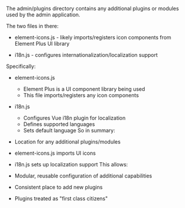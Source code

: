 The admin/plugins directory contains any additional plugins or modules used by the admin application.

The two files in there:

- element-icons.js - likely imports/registers icon components from Element Plus UI library

- i18n.js - configures internationalization/localization support

Specifically:

- element-icons.js
  - Element Plus is a UI component library being used
  - This file imports/registers any icon components
- i18n.js
  - Configures Vue i18n plugin for localization
  - Defines supported languages
  - Sets default language
So in summary:

- Location for any additional plugins/modules
- element-icons.js imports UI icons
- i18n.js sets up localization support
This allows:

- Modular, reusable configuration of additional capabilities
- Consistent place to add new plugins
- Plugins treated as "first class citizens"
